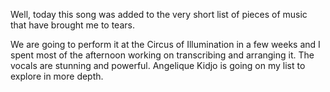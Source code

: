 Well, today this song was added to the very short list of pieces of music that have brought me to tears.

<youtube href="http://www.youtube.com/embed/dPVQEaKU8Cw"><youtube>

We are going to perform it at the Circus of Illumination in a few weeks and I spent most of the afternoon working on transcribing and arranging it. The vocals are stunning and powerful. Angelique Kidjo is going on my list to explore in more depth.

